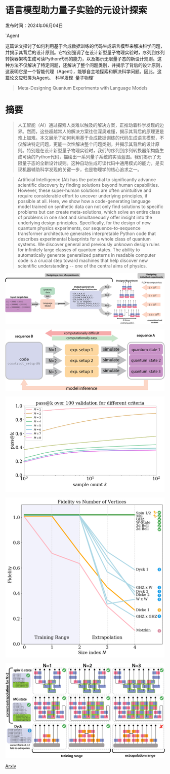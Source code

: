 # 语言模型助力量子实验的元设计探索

发布时间：2024年06月04日

`Agent

这篇论文探讨了如何利用基于合成数据训练的代码生成语言模型来解决科学问题，并揭示其背后的设计原则。它特别强调了在设计新型量子物理实验时，序列到序列转换器架构生成可读Python代码的能力，以及揭示无限量子态的新设计规则。这种方法不仅解决了特定问题，还解决了整个问题类别，并揭示了背后的设计原则，这表明它是一个智能代理（Agent），能够自主地探索和解决科学问题。因此，这篇论文应归类为Agent。` `科学发现` `量子物理`

> Meta-Designing Quantum Experiments with Language Models

# 摘要

> 人工智能（AI）通过探索人类难以触及的解决方案，正推动着科学发现的边界。然而，这些超越常人的解决方案往往深奥难懂，揭示其背后的原理更是难上加难。本文展示了如何利用基于合成数据训练的代码生成语言模型，不仅解决特定问题，更能一次性解决整个问题类别，并揭示其背后的设计原则。特别是在设计新型量子物理实验时，我们的序列到序列转换器架构能生成可读的Python代码，描绘出一系列量子系统的实验蓝图。我们揭示了无限量子态的全新设计规则。这种自动生成可读代码中通用模式的能力，是实现机器辅助科学发现的关键一步，也是物理学的核心追求之一。

> Artificial Intelligence (AI) has the potential to significantly advance scientific discovery by finding solutions beyond human capabilities. However, these super-human solutions are often unintuitive and require considerable effort to uncover underlying principles, if possible at all. Here, we show how a code-generating language model trained on synthetic data can not only find solutions to specific problems but can create meta-solutions, which solve an entire class of problems in one shot and simultaneously offer insight into the underlying design principles. Specifically, for the design of new quantum physics experiments, our sequence-to-sequence transformer architecture generates interpretable Python code that describes experimental blueprints for a whole class of quantum systems. We discover general and previously unknown design rules for infinitely large classes of quantum states. The ability to automatically generate generalized patterns in readable computer code is a crucial step toward machines that help discover new scientific understanding -- one of the central aims of physics.

![语言模型助力量子实验的元设计探索](../../../paper_images/2406.02470/fig1_new.png)

![语言模型助力量子实验的元设计探索](../../../paper_images/2406.02470/datagen_main.png)

![语言模型助力量子实验的元设计探索](../../../paper_images/2406.02470/passatk.png)

![语言模型助力量子实验的元设计探索](../../../paper_images/2406.02470/fidelity_vs_vertnum.png)

![语言模型助力量子实验的元设计探索](../../../paper_images/2406.02470/fig4.png)

[Arxiv](https://arxiv.org/abs/2406.02470)